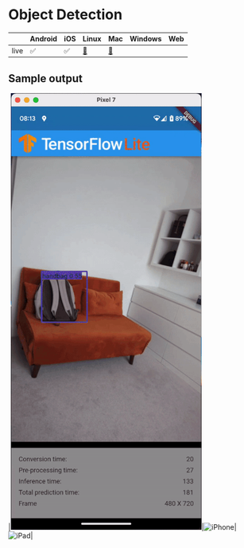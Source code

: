 # Object Detection

|      | Android | iOS | Linux | Mac | Windows | Web |
|------|---------|-----|-------|-----|---------|-----|
| live | ✅       | ✅   |   [🚧](https://github.com/flutter/flutter/issues/41710)   |  [🚧](https://github.com/flutter/flutter/issues/41708)  |         |     |


## Sample output

|![Pixel](output_Pixel7.gif)|![iPhone](output_iPhone.gif)|![iPad](output_iPad.gif)|
